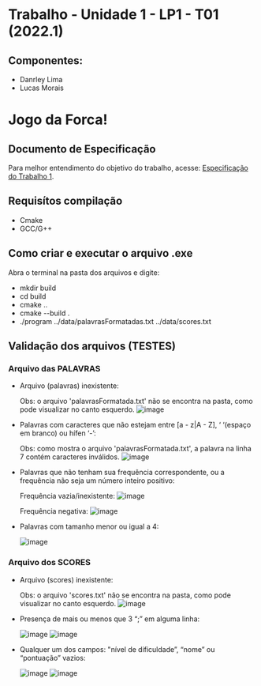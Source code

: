 # Trabalho - Unidade 1 - LP1 - T01 (2022.1)
## Componentes:
  - Danrley Lima
  - Lucas Morais
# Jogo da Forca!

## Documento de Especificação
Para melhor entendimento do objetivo do trabalho, acesse:
[Especificação do Trabalho 1](https://docs.google.com/document/d/1aa51VNLQ_jpZaEuGkMz2KE8feAkE48-TENZ9eqn48nk/edit?usp=sharing).

## Requisítos compilação
  - Cmake
  - GCC/G++

## Como criar e executar o arquivo .exe

Abra o terminal na pasta dos arquivos e digite:
  - mkdir build
  - cd build
  - cmake ..
  - cmake --build .
  - ./program ../data/palavrasFormatadas.txt ../data/scores.txt

## Validação dos arquivos (TESTES)

### Arquivo das PALAVRAS
  - Arquivo (palavras) inexistente:

    Obs: o arquivo 'palavrasFormatada.txt' não se encontra na pasta, como pode visualizar no canto esquerdo.
    ![image](https://user-images.githubusercontent.com/86920019/165214668-1dd4b540-a2da-4009-b325-0c3cde4fec5a.png)
  
  - Palavras com caracteres que não estejam entre [a - z|A - Z], ‘ ‘(espaço em branco) ou hífen ‘-’:

    Obs: como mostra o arquivo 'palavrasFormatada.txt', a palavra na linha 7 contém caracteres inválidos.
    ![image](https://user-images.githubusercontent.com/86920019/165215271-c7ce5fea-6368-4b84-8a6c-87ccfbd31a20.png)

  - Palavras que não tenham sua frequência correspondente, ou a frequência não seja um número inteiro positivo:

    Frequência vazia/inexistente:
    ![image](https://user-images.githubusercontent.com/86920019/165217478-e545232e-22a8-4725-a66f-e86dd95c73cc.png)
    
    Frequência negativa:
    ![image](https://user-images.githubusercontent.com/86920019/165216931-0b98f2d2-7d81-4322-a446-09b91631e275.png)
  
  - Palavras com tamanho menor ou igual a 4:
  
    ![image](https://user-images.githubusercontent.com/86920019/165217720-a6341c3d-1c6b-430c-a4d5-8b2689b2ec16.png)
    
### Arquivo dos SCORES
  - Arquivo (scores) inexistente:

    Obs: o arquivo 'scores.txt' não se encontra na pasta, como pode visualizar no canto esquerdo.
    ![image](https://user-images.githubusercontent.com/86920019/165214910-aa3d0fc5-3256-4814-a50b-39784053db8f.png)
  
  - Presença de mais ou menos que 3 “;” em alguma linha:
  
    ![image](https://user-images.githubusercontent.com/86920019/165218389-1f2bcfd4-9374-4c2a-b3ea-7ff847532766.png)
    ![image](https://user-images.githubusercontent.com/86920019/165218522-88888ed0-d8c4-4359-93ba-20c51b28ee43.png)
  
  - Qualquer um dos campos: "nível de dificuldade”, “nome”  ou “pontuação” vazios:
  
    ![image](https://user-images.githubusercontent.com/86920019/165218672-27004e48-9352-493d-90d8-5704a3d56d82.png)
    ![image](https://user-images.githubusercontent.com/86920019/165218799-c7bf561f-960d-4e96-a0a8-25459dde8a09.png)

 
